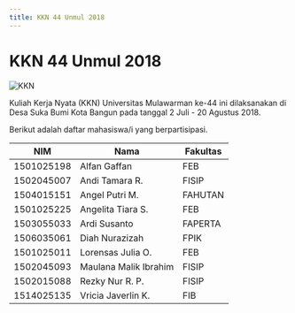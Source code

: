 ```yaml
---
title: KKN 44 Unmul 2018
---
```

# KKN 44 Unmul 2018

![KKN](/img/kkn.jpg)

Kuliah Kerja Nyata (KKN) Universitas Mulawarman ke-44 ini dilaksanakan di Desa Suka Bumi Kota Bangun pada tanggal 2 Juli - 20 Agustus 2018.

Berikut adalah daftar mahasiswa/i yang berpartisipasi.

| NIM        | Nama                  | Fakultas |
| ---------- | --------------------- | -------- |
| 1501025198 | Alfan Gaffan          | FEB      |
| 1502045007 | Andi Tamara R.        | FISIP    |
| 1504015151 | Angel Putri M.        | FAHUTAN  |
| 1501025225 | Angelita Tiara S.     | FEB      |
| 1503055033 | Ardi Susanto          | FAPERTA  |
| 1506035061 | Diah Nurazizah        | FPIK     |
| 1501025011 | Lorensas Julia O.     | FEB      |
| 1502045093 | Maulana Malik Ibrahim | FISIP    |
| 1502015088 | Rezky Nur R. P.       | FISIP    |
| 1514025135 | Vricia Javerlin K.    | FIB      |
